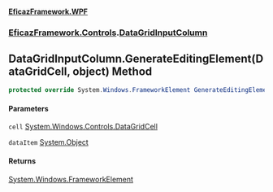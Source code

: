 #### [EficazFramework.WPF](EficazFrameworkWPF.md 'EficazFramework WPF')
### [EficazFramework.Controls](EficazFrameworkWPF.md#EficazFramework.Controls 'EficazFramework.Controls').[DataGridInputColumn](EficazFramework.Controls/DataGridInputColumn.md 'EficazFramework.Controls.DataGridInputColumn')

## DataGridInputColumn.GenerateEditingElement(DataGridCell, object) Method

```csharp
protected override System.Windows.FrameworkElement GenerateEditingElement(System.Windows.Controls.DataGridCell cell, object dataItem);
```
#### Parameters

<a name='EficazFramework.Controls.DataGridInputColumn.GenerateEditingElement(System.Windows.Controls.DataGridCell,object).cell'></a>

`cell` [System.Windows.Controls.DataGridCell](https://docs.microsoft.com/en-us/dotnet/api/System.Windows.Controls.DataGridCell 'System.Windows.Controls.DataGridCell')

<a name='EficazFramework.Controls.DataGridInputColumn.GenerateEditingElement(System.Windows.Controls.DataGridCell,object).dataItem'></a>

`dataItem` [System.Object](https://docs.microsoft.com/en-us/dotnet/api/System.Object 'System.Object')

#### Returns
[System.Windows.FrameworkElement](https://docs.microsoft.com/en-us/dotnet/api/System.Windows.FrameworkElement 'System.Windows.FrameworkElement')